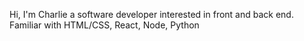 Hi, I'm Charlie a software developer interested in front and back end.
Familiar with HTML/CSS, React, Node, Python
